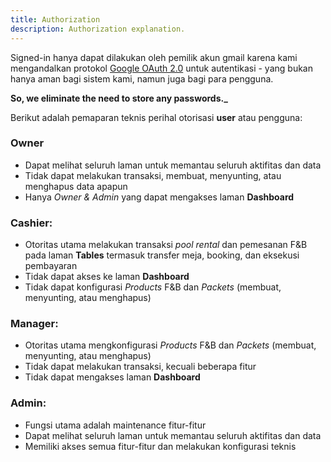 ```yaml
---
title: Authorization
description: Authorization explanation.
---
```


Signed-in hanya dapat dilakukan oleh pemilik akun gmail karena kami mengandalkan protokol [Google OAuth 2.0](https://datatracker.ietf.org/doc/html/rfc6749) untuk autentikasi - yang bukan hanya aman bagi sistem kami, namun juga bagi para pengguna.

**So, we eliminate the need to store any passwords.\_**

Berikut adalah pemaparan teknis perihal otorisasi **user** atau pengguna:

### Owner

- Dapat melihat seluruh laman untuk memantau seluruh aktifitas dan data
- Tidak dapat melakukan transaksi, membuat, menyunting, atau menghapus data apapun
- Hanya _Owner & Admin_ yang dapat mengakses laman **Dashboard**

### Cashier:

- Otoritas utama melakukan transaksi _pool rental_ dan pemesanan F&B pada laman **Tables** termasuk transfer meja, booking, dan eksekusi pembayaran
- Tidak dapat akses ke laman **Dashboard**
- Tidak dapat konfigurasi _Products_ F&B dan _Packets_ (membuat, menyunting, atau menghapus)

### Manager:

- Otoritas utama mengkonfigurasi _Products_ F&B dan _Packets_ (membuat, menyunting, atau menghapus)
- Tidak dapat melakukan transaksi, kecuali beberapa fitur
- Tidak dapat mengakses laman **Dashboard**

### Admin:

- Fungsi utama adalah maintenance fitur-fitur
- Dapat melihat seluruh laman untuk memantau seluruh aktifitas dan data
- Memiliki akses semua fitur-fitur dan melakukan konfigurasi teknis
